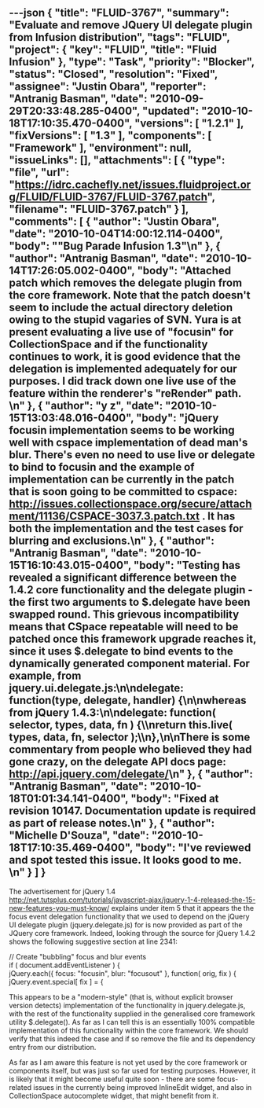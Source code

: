 ---json
{
  "title": "FLUID-3767",
  "summary": "Evaluate and remove JQuery UI delegate plugin from Infusion distribution",
  "tags": "FLUID",
  "project": {
    "key": "FLUID",
    "title": "Fluid Infusion"
  },
  "type": "Task",
  "priority": "Blocker",
  "status": "Closed",
  "resolution": "Fixed",
  "assignee": "Justin Obara",
  "reporter": "Antranig Basman",
  "date": "2010-09-29T20:33:48.285-0400",
  "updated": "2010-10-18T17:10:35.470-0400",
  "versions": [
    "1.2.1"
  ],
  "fixVersions": [
    "1.3"
  ],
  "components": [
    "Framework"
  ],
  "environment": null,
  "issueLinks": [],
  "attachments": [
    {
      "type": "file",
      "url": "https://idrc.cachefly.net/issues.fluidproject.org/FLUID/FLUID-3767/FLUID-3767.patch",
      "filename": "FLUID-3767.patch"
    }
  ],
  "comments": [
    {
      "author": "Justin Obara",
      "date": "2010-10-04T14:00:12.114-0400",
      "body": "\"Bug Parade Infusion 1.3\"\n"
    },
    {
      "author": "Antranig Basman",
      "date": "2010-10-14T17:26:05.002-0400",
      "body": "Attached patch which removes the delegate plugin from the core framework. Note that the patch doesn't seem to include the actual directory deletion owing to the stupid vagaries of SVN. Yura is at present evaluating a live use of \"focusin\" for CollectionSpace and if the functionality continues to work, it is good evidence that the delegation is implemented adequately for our purposes. I did track down one live use of the feature within the renderer's \"reRender\" path.&#x20;\n"
    },
    {
      "author": "y z",
      "date": "2010-10-15T13:03:48.016-0400",
      "body": "jQuery focusin implementation seems to be working well with cspace implementation of dead man's blur. There's even no need to use live or delegate to bind to focusin and the example of implementation can be currently in the patch that is soon going to be committed to cspace: <http://issues.collectionspace.org/secure/attachment/11136/CSPACE-3037.3.patch.txt> . It has both the implementation and the test cases for blurring and exclusions.\n"
    },
    {
      "author": "Antranig Basman",
      "date": "2010-10-15T16:10:43.015-0400",
      "body": "Testing has revealed a significant difference between the 1.4.2 core functionality and the delegate plugin - the first two arguments to $.delegate have been swapped round. This grievous incompatibility means that CSpace repeatable will need to be patched once this framework upgrade reaches it, since it uses $.delegate to bind events to the dynamically generated component material. For example, from jquery.ui.delegate.js:\n\ndelegate: function(type, delegate, handler) {\n\nwhereas from jQuery 1.4.3:\n\ndelegate: function( selector, types, data, fn ) {\\\nreturn this.live( types, data, fn, selector );\\\n},\n\nThere is some commentary from people who believed they had gone crazy, on the delegate API docs page: <http://api.jquery.com/delegate/>\n"
    },
    {
      "author": "Antranig Basman",
      "date": "2010-10-18T01:01:34.141-0400",
      "body": "Fixed at revision 10147. Documentation update is required as part of release notes.\n"
    },
    {
      "author": "Michelle D'Souza",
      "date": "2010-10-18T17:10:35.469-0400",
      "body": "I've reviewed and spot tested this issue. It looks good to me.&#x20;\n"
    }
  ]
}
---
The advertisement for jQuery 1.4 <http://net.tutsplus.com/tutorials/javascript-ajax/jquery-1-4-released-the-15-new-features-you-must-know/> explains under item 5 that it appears the the focus event delegation functionality that we used to depend on the jQuery UI delegate plugin (jquery.delegate.js) for is now provided as part of the JQuery core framework. Indeed, looking through the source for jQuery 1.4.2 shows the following suggestive section at line 2341:

// Create "bubbling" focus and blur events\
if ( document.addEventListener ) {\
jQuery.each({ focus: "focusin", blur: "focusout" }, function( orig, fix ) {\
jQuery.event.special\[ fix ] = {

This appears to be a "modern-style" (that is, without explicit browser version detects) implementation of the functionality in jquery.delegate.js, with the rest of the functionality supplied in the generalised core framework utility $.delegate(). As far as I can tell this is an essentially 100% compatible implementation of this functionality within the core framework. We should verify that this indeed the case and if so remove the file and its dependency entry from our distribution.

As far as I am aware this feature is not yet used by the core framework or components itself, but was just so far used for testing purposes. However, it is likely that it might become useful quite soon - there are some focus-related issues in the currently being improved InlineEdit widget, and also in CollectionSpace autocomplete widget, that might benefit from it.

        